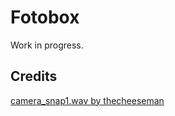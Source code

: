 Fotobox
=======

Work in progress.

Credits
-------

[camera_snap1.wav by thecheeseman](http://freesound.org/people/thecheeseman/sounds/51360/)